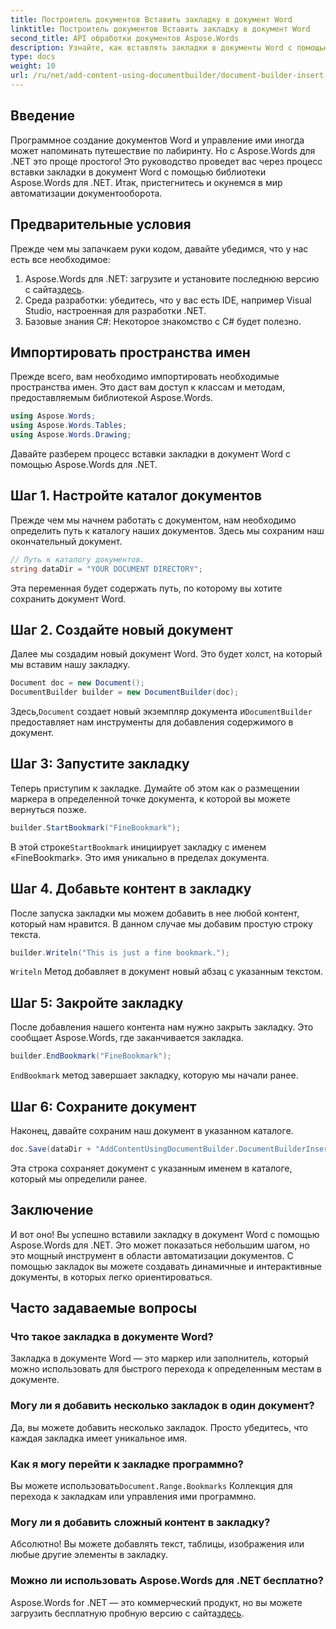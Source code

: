 ```yaml
---
title: Построитель документов Вставить закладку в документ Word
linktitle: Построитель документов Вставить закладку в документ Word
second_title: API обработки документов Aspose.Words
description: Узнайте, как вставлять закладки в документы Word с помощью Aspose.Words for .NET, с помощью этого подробного пошагового руководства. Идеально подходит для автоматизации документооборота.
type: docs
weight: 10
url: /ru/net/add-content-using-documentbuilder/document-builder-insert-bookmark/
---
```

## Введение

Программное создание документов Word и управление ими иногда может напоминать путешествие по лабиринту. Но с Aspose.Words для .NET это проще простого! Это руководство проведет вас через процесс вставки закладки в документ Word с помощью библиотеки Aspose.Words для .NET. Итак, пристегнитесь и окунемся в мир автоматизации документооборота.

## Предварительные условия

Прежде чем мы запачкаем руки кодом, давайте убедимся, что у нас есть все необходимое:

1.  Aspose.Words для .NET: загрузите и установите последнюю версию с сайта[здесь](https://releases.aspose.com/words/net/).
2. Среда разработки: убедитесь, что у вас есть IDE, например Visual Studio, настроенная для разработки .NET.
3. Базовые знания C#: Некоторое знакомство с C# будет полезно.

## Импортировать пространства имен

Прежде всего, вам необходимо импортировать необходимые пространства имен. Это даст вам доступ к классам и методам, предоставляемым библиотекой Aspose.Words.

```csharp
using Aspose.Words;
using Aspose.Words.Tables;
using Aspose.Words.Drawing;
```

Давайте разберем процесс вставки закладки в документ Word с помощью Aspose.Words для .NET.

## Шаг 1. Настройте каталог документов

Прежде чем мы начнем работать с документом, нам необходимо определить путь к каталогу наших документов. Здесь мы сохраним наш окончательный документ.

```csharp
// Путь к каталогу документов.
string dataDir = "YOUR DOCUMENT DIRECTORY";
```

Эта переменная будет содержать путь, по которому вы хотите сохранить документ Word.

## Шаг 2. Создайте новый документ

Далее мы создадим новый документ Word. Это будет холст, на который мы вставим нашу закладку.

```csharp
Document doc = new Document();
DocumentBuilder builder = new DocumentBuilder(doc);
```

 Здесь,`Document` создает новый экземпляр документа и`DocumentBuilder` предоставляет нам инструменты для добавления содержимого в документ.

## Шаг 3: Запустите закладку

Теперь приступим к закладке. Думайте об этом как о размещении маркера в определенной точке документа, к которой вы можете вернуться позже.

```csharp
builder.StartBookmark("FineBookmark");
```

 В этой строке`StartBookmark` инициирует закладку с именем «FineBookmark». Это имя уникально в пределах документа.

## Шаг 4. Добавьте контент в закладку

После запуска закладки мы можем добавить в нее любой контент, который нам нравится. В данном случае мы добавим простую строку текста.

```csharp
builder.Writeln("This is just a fine bookmark.");
```

`Writeln` Метод добавляет в документ новый абзац с указанным текстом.

## Шаг 5: Закройте закладку

После добавления нашего контента нам нужно закрыть закладку. Это сообщает Aspose.Words, где заканчивается закладка.

```csharp
builder.EndBookmark("FineBookmark");
```

`EndBookmark` метод завершает закладку, которую мы начали ранее.

## Шаг 6: Сохраните документ

Наконец, давайте сохраним наш документ в указанном каталоге.

```csharp
doc.Save(dataDir + "AddContentUsingDocumentBuilder.DocumentBuilderInsertBookmark.docx");
```

Эта строка сохраняет документ с указанным именем в каталоге, который мы определили ранее.

## Заключение

И вот оно! Вы успешно вставили закладку в документ Word с помощью Aspose.Words для .NET. Это может показаться небольшим шагом, но это мощный инструмент в области автоматизации документов. С помощью закладок вы можете создавать динамичные и интерактивные документы, в которых легко ориентироваться.

## Часто задаваемые вопросы

### Что такое закладка в документе Word?
Закладка в документе Word — это маркер или заполнитель, который можно использовать для быстрого перехода к определенным местам в документе.

### Могу ли я добавить несколько закладок в один документ?
Да, вы можете добавить несколько закладок. Просто убедитесь, что каждая закладка имеет уникальное имя.

### Как я могу перейти к закладке программно?
 Вы можете использовать`Document.Range.Bookmarks` Коллекция для перехода к закладкам или управления ими программно.

### Могу ли я добавить сложный контент в закладку?
Абсолютно! Вы можете добавлять текст, таблицы, изображения или любые другие элементы в закладку.

### Можно ли использовать Aspose.Words для .NET бесплатно?
Aspose.Words for .NET — это коммерческий продукт, но вы можете загрузить бесплатную пробную версию с сайта[здесь](https://releases.aspose.com/).